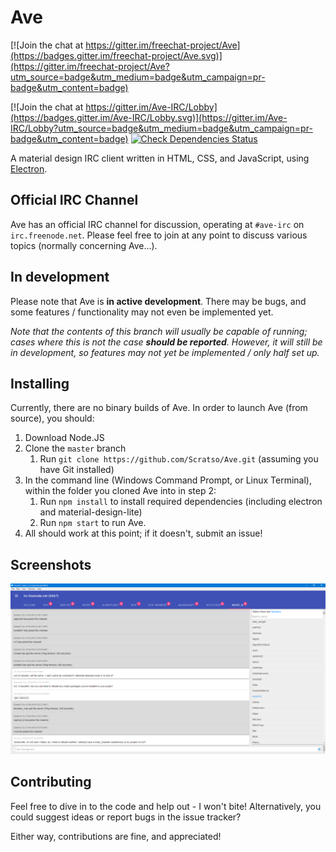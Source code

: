 # Ave

[![Join the chat at https://gitter.im/freechat-project/Ave](https://badges.gitter.im/freechat-project/Ave.svg)](https://gitter.im/freechat-project/Ave?utm_source=badge&utm_medium=badge&utm_campaign=pr-badge&utm_content=badge)

[![Join the chat at https://gitter.im/Ave-IRC/Lobby](https://badges.gitter.im/Ave-IRC/Lobby.svg)](https://gitter.im/Ave-IRC/Lobby?utm_source=badge&utm_medium=badge&utm_campaign=pr-badge&utm_content=badge)
[![Check Dependencies Status](https://david-dm.org/Scratso/Ave/status.svg)](https://david-dm.org/Scratso/Ave)

A material design IRC client written in HTML, CSS, and JavaScript, using [Electron](http://electron.atom.io).

## Official IRC Channel
Ave has an official IRC channel for discussion, operating at `#ave-irc` on `irc.freenode.net`.  Please feel free to join at any point to discuss various topics (normally concerning Ave...).

## In development
Please note that Ave is **in active development**. There may be bugs, and some features / functionality may not even be implemented yet.

*Note that the contents of this branch will usually be capable of running; cases where this is not the case __should be reported__. However, it will still be in development, so features may not yet be implemented / only half set up.*

## Installing
Currently, there are no binary builds of Ave. In order to launch Ave (from source), you should:

1. Download Node.JS
2. Clone the `master` branch
    1. Run `git clone https://github.com/Scratso/Ave.git` (assuming you have Git installed)
3. In the command line (Windows Command Prompt, or Linux Terminal), within the folder you cloned Ave into in step 2:
    1. Run `npm install` to install required dependencies (including electron and material-design-lite)
    2. Run `npm start` to run Ave.
4. All should work at this point; if it doesn't, submit an issue!

## Screenshots
![Screenshot](screenshot.png)

## Contributing
Feel free to dive in to the code and help out - I won't bite! Alternatively, you could suggest ideas or report bugs in the issue tracker?

Either way, contributions are fine, and appreciated!

